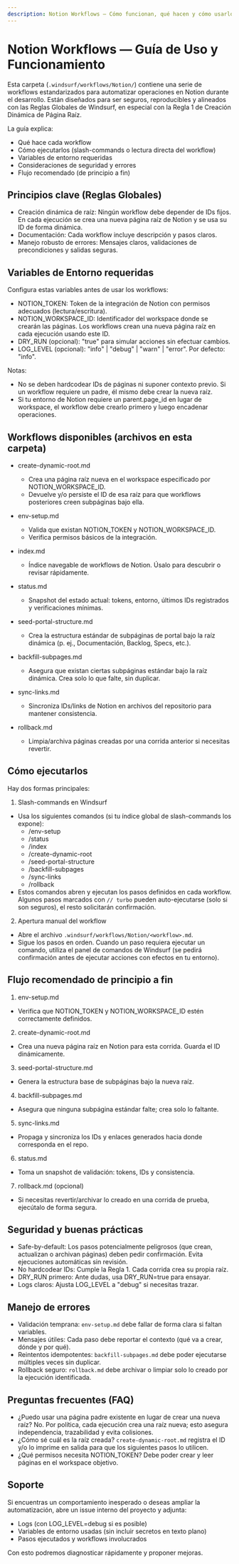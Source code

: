 ```yaml
---
description: Notion Workflows — Cómo funcionan, qué hacen y cómo usarlos
---
```


# Notion Workflows — Guía de Uso y Funcionamiento

Esta carpeta (`.windsurf/workflows/Notion/`) contiene una serie de workflows estandarizados para automatizar operaciones en Notion durante el desarrollo. Están diseñados para ser seguros, reproducibles y alineados con las Reglas Globales de Windsurf, en especial con la Regla 1 de Creación Dinámica de Página Raíz.

La guía explica:
- Qué hace cada workflow
- Cómo ejecutarlos (slash-commands o lectura directa del workflow)
- Variables de entorno requeridas
- Consideraciones de seguridad y errores
- Flujo recomendado (de principio a fin)


## Principios clave (Reglas Globales)

- Creación dinámica de raíz: Ningún workflow debe depender de IDs fijos. En cada ejecución se crea una nueva página raíz de Notion y se usa su ID de forma dinámica.
- Documentación: Cada workflow incluye descripción y pasos claros.
- Manejo robusto de errores: Mensajes claros, validaciones de precondiciones y salidas seguras.


## Variables de Entorno requeridas

Configura estas variables antes de usar los workflows:

- NOTION_TOKEN: Token de la integración de Notion con permisos adecuados (lectura/escritura).
- NOTION_WORKSPACE_ID: Identificador del workspace donde se crearán las páginas. Los workflows crean una nueva página raíz en cada ejecución usando este ID.
- DRY_RUN (opcional): "true" para simular acciones sin efectuar cambios.
- LOG_LEVEL (opcional): "info" | "debug" | "warn" | "error". Por defecto: "info".

Notas:
- No se deben hardcodear IDs de páginas ni suponer contexto previo. Si un workflow requiere un padre, él mismo debe crear la nueva raíz.
- Si tu entorno de Notion requiere un parent.page_id en lugar de workspace, el workflow debe crearlo primero y luego encadenar operaciones.


## Workflows disponibles (archivos en esta carpeta)

- create-dynamic-root.md
  - Crea una página raíz nueva en el workspace especificado por NOTION_WORKSPACE_ID.
  - Devuelve y/o persiste el ID de esa raíz para que workflows posteriores creen subpáginas bajo ella.

- env-setup.md
  - Valida que existan NOTION_TOKEN y NOTION_WORKSPACE_ID.
  - Verifica permisos básicos de la integración.

- index.md
  - Índice navegable de workflows de Notion. Úsalo para descubrir o revisar rápidamente.

- status.md
  - Snapshot del estado actual: tokens, entorno, últimos IDs registrados y verificaciones mínimas.

- seed-portal-structure.md
  - Crea la estructura estándar de subpáginas de portal bajo la raíz dinámica (p. ej., Documentación, Backlog, Specs, etc.).

- backfill-subpages.md
  - Asegura que existan ciertas subpáginas estándar bajo la raíz dinámica. Crea solo lo que falte, sin duplicar.

- sync-links.md
  - Sincroniza IDs/links de Notion en archivos del repositorio para mantener consistencia.

- rollback.md
  - Limpia/archiva páginas creadas por una corrida anterior si necesitas revertir.


## Cómo ejecutarlos

Hay dos formas principales:

1) Slash-commands en Windsurf
- Usa los siguientes comandos (si tu índice global de slash-commands los expone):
  - /env-setup
  - /status
  - /index
  - /create-dynamic-root
  - /seed-portal-structure
  - /backfill-subpages
  - /sync-links
  - /rollback
- Estos comandos abren y ejecutan los pasos definidos en cada workflow. Algunos pasos marcados con `// turbo` pueden auto-ejecutarse (solo si son seguros), el resto solicitarán confirmación.

2) Apertura manual del workflow
- Abre el archivo `.windsurf/workflows/Notion/<workflow>.md`.
- Sigue los pasos en orden. Cuando un paso requiera ejecutar un comando, utiliza el panel de comandos de Windsurf (se pedirá confirmación antes de ejecutar acciones con efectos en tu entorno).


## Flujo recomendado de principio a fin

1. env-setup.md
- Verifica que NOTION_TOKEN y NOTION_WORKSPACE_ID estén correctamente definidos.

2. create-dynamic-root.md
- Crea una nueva página raíz en Notion para esta corrida. Guarda el ID dinámicamente.

3. seed-portal-structure.md
- Genera la estructura base de subpáginas bajo la nueva raíz.

4. backfill-subpages.md
- Asegura que ninguna subpágina estándar falte; crea solo lo faltante.

5. sync-links.md
- Propaga y sincroniza los IDs y enlaces generados hacia donde corresponda en el repo.

6. status.md
- Toma un snapshot de validación: tokens, IDs y consistencia.

7. rollback.md (opcional)
- Si necesitas revertir/archivar lo creado en una corrida de prueba, ejecútalo de forma segura.


## Seguridad y buenas prácticas

- Safe-by-default: Los pasos potencialmente peligrosos (que crean, actualizan o archivan páginas) deben pedir confirmación. Evita ejecuciones automáticas sin revisión.
- No hardcodear IDs: Cumple la Regla 1. Cada corrida crea su propia raíz.
- DRY_RUN primero: Ante dudas, usa DRY_RUN=true para ensayar.
- Logs claros: Ajusta LOG_LEVEL a "debug" si necesitas trazar.


## Manejo de errores

- Validación temprana: `env-setup.md` debe fallar de forma clara si faltan variables.
- Mensajes útiles: Cada paso debe reportar el contexto (qué va a crear, dónde y por qué).
- Reintentos idempotentes: `backfill-subpages.md` debe poder ejecutarse múltiples veces sin duplicar.
- Rollback seguro: `rollback.md` debe archivar o limpiar solo lo creado por la ejecución identificada.


## Preguntas frecuentes (FAQ)

- ¿Puedo usar una página padre existente en lugar de crear una nueva raíz? No. Por política, cada ejecución crea una raíz nueva; esto asegura independencia, trazabilidad y evita colisiones.
- ¿Cómo sé cuál es la raíz creada? `create-dynamic-root.md` registra el ID y/o lo imprime en salida para que los siguientes pasos lo utilicen.
- ¿Qué permisos necesita NOTION_TOKEN? Debe poder crear y leer páginas en el workspace objetivo.


## Soporte

Si encuentras un comportamiento inesperado o deseas ampliar la automatización, abre un issue interno del proyecto y adjunta:
- Logs (con LOG_LEVEL=debug si es posible)
- Variables de entorno usadas (sin incluir secretos en texto plano)
- Pasos ejecutados y workflows involucrados

Con esto podremos diagnosticar rápidamente y proponer mejoras.
